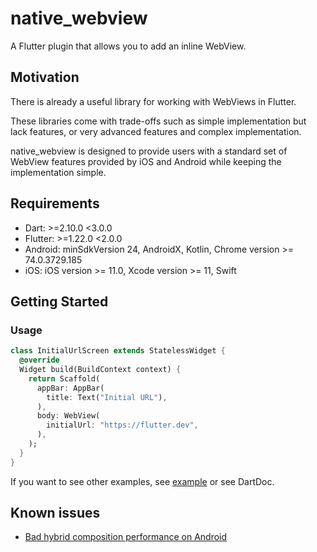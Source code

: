 # native_webview

A Flutter plugin that allows you to add an inline WebView.

## Motivation

There is already a useful library for working with WebViews in Flutter.

These libraries come with trade-offs such as simple implementation but lack features, or very advanced features and complex implementation.

native_webview is designed to provide users with a standard set of WebView features provided by iOS and Android while keeping the implementation simple.

## Requirements

- Dart: >=2.10.0 <3.0.0
- Flutter: >=1.22.0 <2.0.0
- Android: minSdkVersion 24, AndroidX, Kotlin, Chrome version >= 74.0.3729.185
- iOS: iOS version >= 11.0, Xcode version >= 11, Swift

## Getting Started

### Usage

```dart
class InitialUrlScreen extends StatelessWidget {
  @override
  Widget build(BuildContext context) {
    return Scaffold(
      appBar: AppBar(
        title: Text("Initial URL"),
      ),
      body: WebView(
        initialUrl: "https://flutter.dev",
      ),
    );
  }
}
```

If you want to see other examples, see [example](./example) or see DartDoc.

## Known issues

- [Bad hybrid composition performance on Android](https://github.com/flutter/flutter/issues/62303)

